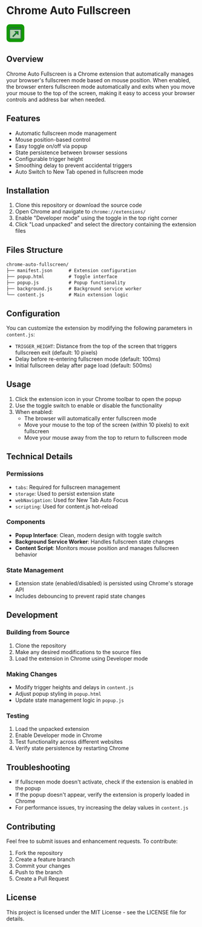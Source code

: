 # Chrome Auto Fullscreen

![Icon](icons/icon48.png)

## Overview

Chrome Auto Fullscreen is a Chrome extension that automatically manages your browser's fullscreen mode based on mouse position. When enabled, the browser enters fullscreen mode automatically and exits when you move your mouse to the top of the screen, making it easy to access your browser controls and address bar when needed.

## Features

- Automatic fullscreen mode management
- Mouse position-based control
- Easy toggle on/off via popup
- State persistence between browser sessions
- Configurable trigger height
- Smoothing delay to prevent accidental triggers
- Auto Switch to New Tab opened in fullscreen mode

## Installation

1. Clone this repository or download the source code
2. Open Chrome and navigate to `chrome://extensions/`
3. Enable "Developer mode" using the toggle in the top right corner
4. Click "Load unpacked" and select the directory containing the extension files

## Files Structure

```
chrome-auto-fullscreen/
├── manifest.json      # Extension configuration
├── popup.html         # Toggle interface
├── popup.js           # Popup functionality
├── background.js      # Background service worker
└── content.js         # Main extension logic
```

## Configuration

You can customize the extension by modifying the following parameters in `content.js`:

- `TRIGGER_HEIGHT`: Distance from the top of the screen that triggers fullscreen exit (default: 10 pixels)
- Delay before re-entering fullscreen mode (default: 100ms)
- Initial fullscreen delay after page load (default: 500ms)

## Usage

1. Click the extension icon in your Chrome toolbar to open the popup
2. Use the toggle switch to enable or disable the functionality
3. When enabled:
   - The browser will automatically enter fullscreen mode
   - Move your mouse to the top of the screen (within 10 pixels) to exit fullscreen
   - Move your mouse away from the top to return to fullscreen mode

## Technical Details

### Permissions

- `tabs`: Required for fullscreen management
- `storage`: Used to persist extension state
- `webNavigation`: Used for New Tab Auto Focus
- `scripting`: Used for content.js hot-reload

### Components

- **Popup Interface**: Clean, modern design with toggle switch
- **Background Service Worker**: Handles fullscreen state changes
- **Content Script**: Monitors mouse position and manages fullscreen behavior

### State Management

- Extension state (enabled/disabled) is persisted using Chrome's storage API
- Includes debouncing to prevent rapid state changes

## Development

### Building from Source

1. Clone the repository
2. Make any desired modifications to the source files
3. Load the extension in Chrome using Developer mode

### Making Changes

- Modify trigger heights and delays in `content.js`
- Adjust popup styling in `popup.html`
- Update state management logic in `popup.js`

### Testing

1. Load the unpacked extension
2. Enable Developer mode in Chrome
3. Test functionality across different websites
4. Verify state persistence by restarting Chrome

## Troubleshooting

- If fullscreen mode doesn't activate, check if the extension is enabled in the popup
- If the popup doesn't appear, verify the extension is properly loaded in Chrome
- For performance issues, try increasing the delay values in `content.js`

## Contributing

Feel free to submit issues and enhancement requests. To contribute:

1. Fork the repository
2. Create a feature branch
3. Commit your changes
4. Push to the branch
5. Create a Pull Request

## License

This project is licensed under the MIT License - see the LICENSE file for details.
